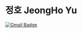 # 정호 JeongHo Yu


[![Gmail Badge](https://img.shields.io/badge/Gmail-d14836?style=flat-square&logo=Gmail&logoColor=white&link=mailto:dbwjdgh03@ajou.ac.kr)](mailto:dbwjdgh03@ajou.ac.kr)



<!--
**YuuuJeong/YuuuJeong** is a ✨ _special_ ✨ repository because its `README.md` (this file) appears on your GitHub profile.

Here are some ideas to get you started:

- 🔭 I’m currently working on ...
- 🌱 I’m currently learning ...
- 👯 I’m looking to collaborate on ...
- 🤔 I’m looking for help with ...
- 💬 Ask me about ...
- 📫 How to reach me: ...
- 😄 Pronouns: ...
- ⚡ Fun fact: ...
-->
